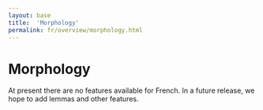 ```yaml
---
layout: base
title:  'Morphology'
permalink: fr/overview/morphology.html
---
```


# Morphology

At present there are no features available for French. In a future release, we hope to add lemmas and other features.
